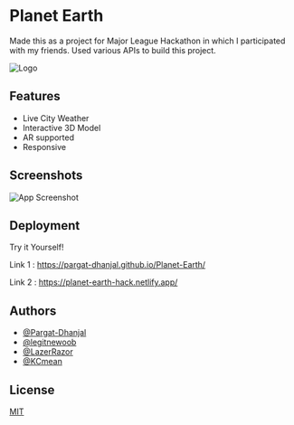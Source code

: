 
# Planet Earth

Made this as a project for Major League Hackathon in which I participated with my friends. Used various APIs to build this project.  

![Logo](https://github.com/Pargat-Dhanjal/Planet-Earth/blob/master/assets/favicon_io/android-chrome-512x512.png)


## Features

- Live City Weather 
- Interactive 3D Model
- AR supported
- Responsive


## Screenshots

![App Screenshot](https://via.placeholder.com/468x300?text=App+Screenshot+Here)


## Deployment

Try it Yourself!

Link 1 :
https://pargat-dhanjal.github.io/Planet-Earth/

Link 2 :
https://planet-earth-hack.netlify.app/


## Authors

- [@Pargat-Dhanjal](https://github.com/Pargat-Dhanjal)
- [@legitnewoob](https://github.com/legitnewoob)
- [@LazerRazor](https://github.com/LazerRazor)
- [@KCmean](https://github.com/KCmean)
## License

[MIT](https://choosealicense.com/licenses/mit/)

